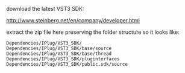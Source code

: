 download the latest VST3 SDK:

[http://www.steinberg.net/en/company/developer.html
](http://www.steinberg.net/en/company/developer.html
)

extract the zip file here preserving the folder structure so it looks like:

`Dependencies/IPlug/VST3_SDK/`  
`Dependencies/IPlug/VST3_SDK/base/source`  
`Dependencies/IPlug/VST3_SDK/base/thread`  
`Dependencies/IPlug/VST3_SDK/pluginterfaces`  
`Dependencies/IPlug/VST3_SDK/public.sdk/source`  